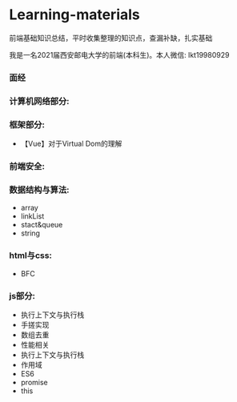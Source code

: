 # Learning-materials
前端基础知识总结，平时收集整理的知识点，查漏补缺，扎实基础

我是一名2021届西安邮电大学的前端(本科生)。本人微信: lkt19980929

### 面经
### 计算机网络部分:
### 框架部分:
* 【Vue】对于Virtual Dom的理解
### 前端安全:
### 数据结构与算法:
* array
* linkList
* stact&queue
* string
### html与css:
* BFC
### js部分:
* 执行上下文与执行栈
* 手搓实现
* 数组去重
* 性能相关
* 执行上下文与执行栈
* 作用域
* ES6
* promise
* this